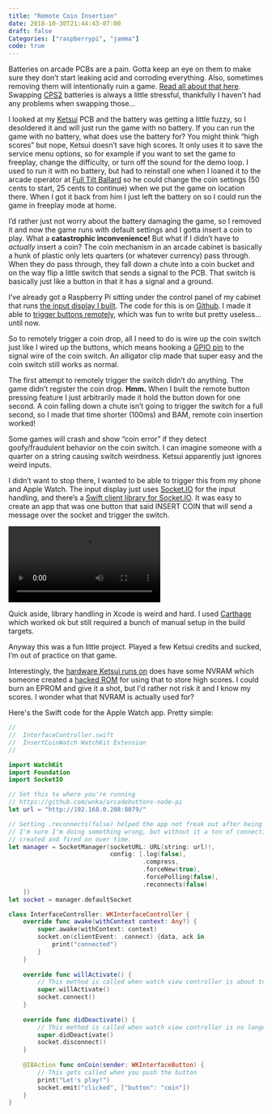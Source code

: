 ```yaml
---
title: "Remote Coin Insertion"
date: 2018-10-30T21:44:43-07:00
draft: false
Categories: ["raspberrypi", "jamma"]
code: true
---
```

Batteries on arcade PCBs are a pain. Gotta keep an eye on them to make sure they don’t start leaking acid and corroding everything. Also, sometimes removing them will intentionally ruin a game. [Read all about that here](http://www.arcadecollecting.com/dead/). Swapping [CPS2](https://en.wikipedia.org/wiki/CP_System_II) batteries is always a little stressful, thankfully I haven't had any problems when swapping those...

I looked at my [Ketsui](http://www.hardcoregaming101.net/ketsui/) PCB and the battery was getting a little fuzzy, so I desoldered it and will just run the game with no battery.  If you can run the game with no battery, what does use the battery for? You might think “high scores” but nope, Ketsui doesn’t save high scores. It only uses it to save the service menu options, so for example if you want to set the game to freeplay, change the difficulty, or turn off the sound for the demo loop. I used to run it with no battery, but had to reinstall one when I loaned it to the arcade operator at [Full Tilt Ballard](https://www.yelp.com/biz/full-tilt-ice-cream-seattle-5) so he could change the coin settings (50 cents to start, 25 cents to continue) when we put the game on location there. When I got it back from him I just left the battery on so I could run the game in freeplay mode at home.

I’d rather just not worry about the battery damaging the game, so I removed it and now the game runs with default settings and I gotta insert a coin to play. What a **catastrophic inconvenience!** But what if I didn’t have to *actually* insert a coin? The coin mechanism in an arcade cabinet is basically a hunk of plastic  only lets quarters (or whatever currency) pass through. When they do pass through, they fall down a chute into a coin bucket and on the way flip a little switch that sends a signal to the PCB. That switch is basically just like a button in that it has a signal and a ground. 

I’ve already got a Raspberry Pi sitting under the control panel of my cabinet that runs [the input display I built](/posts/jamma-input-display/). The code for this is on [Github](https://github.com/wnka/arcadebuttons-node-pi). I made it able to [trigger buttons remotely](/posts/input-display-improvements/), which was fun to write but pretty useless... until now. 

So to remotely trigger a coin drop, all I need to do is wire up the coin switch just like I wired up the buttons, which means hooking a [GPIO pin](https://www.raspberrypi.org/documentation/usage/gpio/) to the signal wire of the coin switch. An alligator clip made that super easy and the coin switch still works as normal. 

The first attempt to remotely trigger the switch didn’t do anything. The game didn’t register the coin drop. **Hmm.** When I built the remote button pressing feature I just arbitrarily made it hold the button down for one second. A coin falling down a chute isn’t going to trigger the switch for a full second, so I made that time shorter (100ms) and BAM, remote coin insertion worked!

Some games will crash and show “coin error” if they detect goofy/fraudulent behavior on the coin switch. I can imagine someone with a quarter on a string causing switch weirdness. Ketsui apparently just ignores weird inputs. 

I didn’t want to stop there, I wanted to be able to trigger this from my phone and Apple Watch. The input display just uses [Socket.IO](https://socket.io) for the input handling, and there’s a [Swift client library for Socket.IO](https://github.com/socketio/socket.io-client-swift). It was easy to create an app that was one button that said INSERT COIN that will send a message over the socket and trigger the switch.

<video controls src="/videos/insert_coin_remote.mp4"></video>

Quick aside, library handling in Xcode is weird and hard. I used [Carthage](https://github.com/Carthage/Carthage) which worked ok but still required a bunch of manual setup in the build targets.

Anyway this was a fun little project. Played a few Ketsui credits and sucked, I’m out of practice on that game.

Interestingly, the [hardware Ketsui runs on](http://www.system16.com/hardware.php?id=809) does have some NVRAM which someone created a [hacked ROM](http://ikotsu.blogspot.com/2012/08/ketsui-save-hack.html) for using that to store high scores. I could burn an EPROM and give it a shot, but I'd rather not risk it and I know my scores. I wonder what that NVRAM is actually used for?

Here's the Swift code for the Apple Watch app. Pretty simple:

```swift
//
//  InterfaceController.swift
//  InsertCoinWatch WatchKit Extension
//

import WatchKit
import Foundation
import SocketIO

// Set this to where you're running
// https://github.com/wnka/arcadebuttons-node-pi
let url = "http://192.168.0.208:8079/"

// Setting .reconnects(false) helped the app not freak out after being asleep.
// I'm sure I'm doing something wrong, but without it a ton of connections would get
// created and fired on over time.
let manager = SocketManager(socketURL: URL(string: url)!,
                            config: [.log(false),
                                     .compress,
                                     .forceNew(true),
                                     .forcePolling(false),
                                     .reconnects(false)
    ])
let socket = manager.defaultSocket

class InterfaceController: WKInterfaceController {
    override func awake(withContext context: Any?) {
        super.awake(withContext: context)
        socket.on(clientEvent: .connect) {data, ack in
            print("connected")
        }
    }
    
    override func willActivate() {
        // This method is called when watch view controller is about to be visible to user
        super.willActivate()
        socket.connect()
    }
    
    override func didDeactivate() {
        // This method is called when watch view controller is no longer visible
        super.didDeactivate()
        socket.disconnect()
    }
    
    @IBAction func onCoin(sender: WKInterfaceButton) {
        // This gets called when you push the button
        print("Let's play!")
        socket.emit("clicked", ["button": "coin"])
    }
}
```
